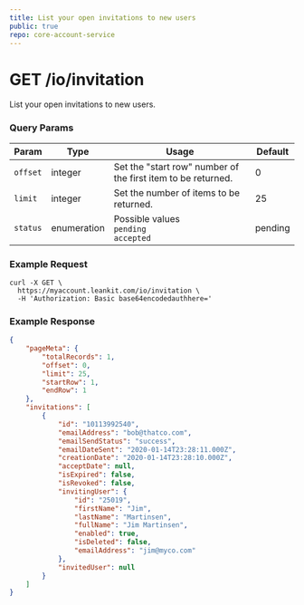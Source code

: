 ```yaml
---
title: List your open invitations to new users
public: true
repo: core-account-service
---
```

# GET /io/invitation
List your open invitations to new users.

### Query Params
|Param|Type|Usage|Default|
|---|---|---|---|
|`offset`|integer|Set the "start row" number of the first item to be returned.|0|
|`limit`|integer|Set the number of items to be returned.|25|
|`status`|enumeration|Possible values <br />`pending`<br />`accepted`|pending|

### Example Request
```
curl -X GET \
  https://myaccount.leankit.com/io/invitation \
  -H 'Authorization: Basic base64encodedauthhere='
```

### Example Response
```json
{
    "pageMeta": {
        "totalRecords": 1,
        "offset": 0,
        "limit": 25,
        "startRow": 1,
        "endRow": 1
    },
    "invitations": [
        {
            "id": "10113992540",
            "emailAddress": "bob@thatco.com",
            "emailSendStatus": "success",
            "emailDateSent": "2020-01-14T23:28:11.000Z",
            "creationDate": "2020-01-14T23:28:10.000Z",
            "acceptDate": null,
            "isExpired": false,
            "isRevoked": false,
            "invitingUser": {
                "id": "25019",
                "firstName": "Jim",
                "lastName": "Martinsen",
                "fullName": "Jim Martinsen",
                "enabled": true,
                "isDeleted": false,
                "emailAddress": "jim@myco.com"
            },
            "invitedUser": null
        }
    ]
}
```

